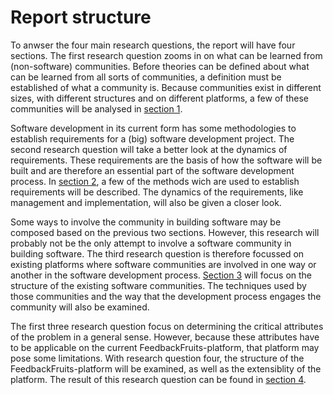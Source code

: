 # Report structure
To anwser the four main research questions, the report will have four sections. The first research question zooms in on what can be learned from (non-software) communities. Before theories can be defined about what can be learned from all sorts of communities, a definition must be established of what a community is. Because communities exist in different sizes, with different structures and on different platforms, a few of these communities will be analysed in [section 1](../communities.md).

Software development in its current form has some methodologies to establish requirements for a (big) software development project.
The second research question will take a better look at the dynamics of requirements. These requirements are the basis of how the software will be built and are therefore an essential part of the software development process.
In [section 2](../requirements/README.md), a few of the methods wich are used to establish requirements will be described.
The dynamics of the requirements, like management and implementation, will also be given a closer look.

Some ways to involve the community in building software may be composed based on the previous two sections. However, this research will probably not be the only attempt to involve a software community in building software.
The third research question is therefore focussed on existing platforms where software communities are involved in one way or another in the software development process.
[Section 3](../software-ecosystems.md) will focus on the structure of the existing software communities. The techniques used by those communities and the way that the development process engages the community will also be examined.

The first three research question focus on determining the critical attributes of the problem in a general sense. However, because these attributes have to be applicable on the current FeedbackFruits-platform, that platform may pose some limitations. With research question four, the structure of the FeedbackFruits-platform will be examined, as well as the extensiblity of the platform. The result of this research question can be found in [section 4](../fbf-ecosystem.md).
